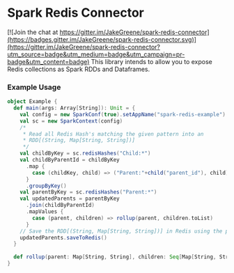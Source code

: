 # Spark Redis Connector

[![Join the chat at https://gitter.im/JakeGreene/spark-redis-connector](https://badges.gitter.im/JakeGreene/spark-redis-connector.svg)](https://gitter.im/JakeGreene/spark-redis-connector?utm_source=badge&utm_medium=badge&utm_campaign=pr-badge&utm_content=badge)
This library intends to allow you to expose Redis collections as Spark RDDs and Dataframes.

### Example Usage
```scala
object Example {
  def main(args: Array[String]): Unit = {
    val config = new SparkConf(true).setAppName("spark-redis-example")
    val sc = new SparkContext(config)
    /*
     * Read all Redis Hash's matching the given pattern into an
     * RDD[(String, Map[String, String])]
     */
    val childByKey = sc.redisHashes("Child:*")
    val childByParentId = childByKey
      .map {
        case (childKey, child) => ("Parent:"+child("parent_id"), child)
      }
      .groupByKey()
    val parentByKey = sc.redisHashes("Parent:*")
    val updatedParents = parentByKey
      .join(childByParentId)
      .mapValues {
        case (parent, children) => rollup(parent, children.toList)
      }
    // Save the RDD[(String, Map[String, String])] in Redis using the provided keys
    updatedParents.saveToRedis()
  }
  
  def rollup(parent: Map[String, String], children: Seq[Map[String, String]]): Map[String, String] = ???
}
```
